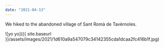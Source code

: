 ```yaml
---
date: "2021-04-13"
---
```


We hiked to the abandoned village of Sant Romà de Tavèrnoles.

![yo yo]({{ site.baseurl }}/assets/images/2021/1d610a9a547079c34142355cda1dcaa2fc416b1f.jpg)
